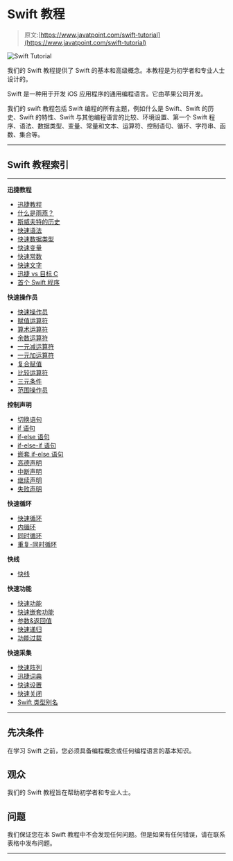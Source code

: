 # Swift 教程

> 原文:[https://www.javatpoint.com/swift-tutorial](https://www.javatpoint.com/swift-tutorial)

![Swift Tutorial](../Images/0471630a451e2af1da1f69104533fb3f.png)

我们的 Swift 教程提供了 Swift 的基本和高级概念。本教程是为初学者和专业人士设计的。

Swift 是一种用于开发 iOS 应用程序的通用编程语言。它由苹果公司开发。

我们的 swift 教程包括 Swift 编程的所有主题，例如什么是 Swift、Swift 的历史、Swift 的特性、Swift 与其他编程语言的比较、环境设置、第一个 Swift 程序、语法、数据类型、变量、常量和文本、运算符、控制语句、循环、字符串、函数、集合等。

* * *

## Swift 教程索引

* * *

**迅捷教程**

*   [迅捷教程](swift-tutorial)
*   [什么是雨燕？](swift-introduction)
*   [斯威夫特的历史](history-of-swift)
*   [快速语法](swift-syntax)
*   [快速数据类型](swift-data-types)
*   [快速变量](swift-variables)
*   [快速常数](swift-constants)
*   [快速文字](swift-literals)
*   [迅捷 vs 目标 C](swift-vs-objective-c)
*   [首个 Swift 程序](first-swift-program)

**快速操作员**

*   [快速操作员](swift-operators)
*   [赋值运算符](swift-assignment-operator)
*   [算术运算符](swift-arithmetic-operators)
*   [余数运算符](swift-remainder-operator)
*   [一元减运算符](swift-unary-minus-plus-operator)
*   [一元加运算符](swift-unary-minus-plus-operator#unary-plus-operator)
*   [复合赋值](swift-compound-assignment-operators)
*   [比较运算符](swift-comparison-operators)
*   [三元条件](swift-ternary-conditional-operator)
*   [范围操作员](swift-range-operators)

**控制声明**

*   [切换语句](swift-switch-statement)
*   [if 语句](swift-if-statement)
*   [if-else 语句](swift-if-else-statement)
*   [if-else-if 语句](swift-if-else-if-statement)
*   [嵌套 if-else 语句](swift-nested-if-else-statement)
*   [高德声明](swift-gaurd-statement)
*   [中断声明](swift-break-statement)
*   [继续声明](swift-continue-statement)
*   [失败声明](swift-fallthrough-statement)

**快速循环**

*   [快速循环](swift-4-loops)
*   [内循环](swift-for-in-loop)
*   [同时循环](swift-while-loop)
*   [重复-同时循环](swift-repeat-while-loop)

**快线**

*   [快线](swift-strings)

**快速功能**

*   [快速功能](swift-functions)
*   [快速嵌套功能](swift-nested-function)
*   [参数&返回值](swift-function-parameter-and-return-value)
*   [快速递归](swift-recursion)
*   [功能过载](swift-function-overloading)

**快速采集**

*   [快速阵列](swift-arrays)
*   [迅捷词典](swift-dictionary)
*   [快速设置](swift-sets)
*   [快速关闭](swift-closures)
*   [Swift 类型别名](swift-typealias)

* * *

## 先决条件

在学习 Swift 之前，您必须具备编程概念或任何编程语言的基本知识。

## 观众

我们的 Swift 教程旨在帮助初学者和专业人士。

## 问题

我们保证您在本 Swift 教程中不会发现任何问题。但是如果有任何错误，请在联系表格中发布问题。

* * *